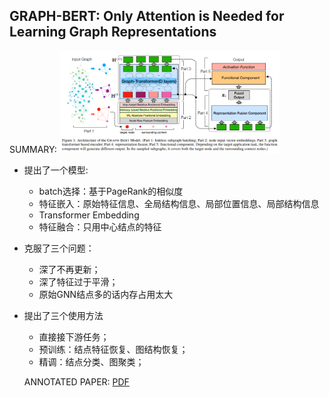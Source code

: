 ## GRAPH-BERT: Only Attention is Needed for Learning Graph Representations
SUMMARY:
<img src="GraphBert.PNG" height="70%" width="70%" />

- 提出了一个模型:
  - batch选择：基于PageRank的相似度
  - 特征嵌入：原始特征信息、全局结构信息、局部位置信息、局部结构信息
  - Transformer Embedding
  - 特征融合：只用中心结点的特征
- 克服了三个问题：
  - 深了不再更新；
  - 深了特征过于平滑；
  - 原始GNN结点多的话内存占用太大
- 提出了三个使用方法
  - 直接接下游任务；
  - 预训练：结点特征恢复、图结构恢复；
  - 精调：结点分类、图聚类；
  
  
  ANNOTATED PAPER: [PDF](GraphBERT.pdf)

